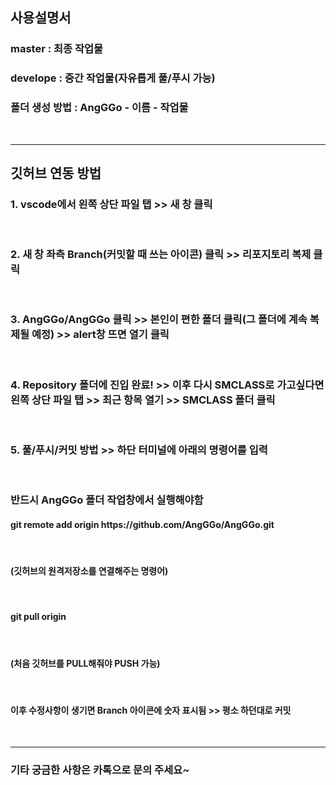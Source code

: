 <h2>사용설명서</h2>
<h3>master : 최종 작업물</h3>
<h3>develope : 중간 작업물(자유롭게 풀/푸시 가능)</h3>
<h3>폴더 생성 방법 : AngGGo - 이름 - 작업물 </h3>
<br/>
<hr>
<h2>깃허브 연동 방법</h2>
<h3>1. vscode에서 왼쪽 상단 파일 탭 >> 새 창 클릭</h3><br/>
<h3>2. 새 창 좌측 Branch(커밋할 때 쓰는 아이콘) 클릭 >> 리포지토리 복제 클릭 </h3><br/>
<h3>3. AngGGo/AngGGo 클릭 >> 본인이 편한 폴더 클릭(그 폴더에 계속 복제될 예정) >> alert창 뜨면 열기 클릭</h3><br/>
<h3>4. Repository 폴더에 진입 완료! >> 이후 다시 SMCLASS로 가고싶다면 왼쪽 상단 파일 탭 >> 최근 항목 열기 >> SMCLASS 폴더 클릭</h3><br/>
<h3>5. 풀/푸시/커밋 방법 >> 하단 터미널에 아래의 명령어를 입력</h3><br/>
<h3 style='red'> 반드시 AngGGo 폴더 작업창에서 실행해야함 </h3>
<h4>git remote add origin https://github.com/AngGGo/AngGGo.git</h4><br>
<h4>(깃허브의 원격저장소를 연결해주는 명령어)</h4><br/>
<h4>git pull origin</h4><br/>
<h4>(처음 깃허브를 PULL해줘야 PUSH 가능)</h4><br/>
<h4>이후 수정사항이 생기면 Branch 아이콘에 숫자 표시됨 >> 평소 하던대로 커밋</h4><br/>
<hr>
<h3>기타 궁금한 사항은 카톡으로 문의 주세요~</h3>
